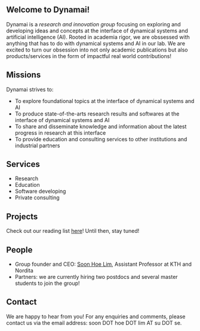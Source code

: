 ## Welcome to Dynamai!

Dynamai is a *research and innovation group* focusing on exploring and developing ideas and concepts at the interface of dynamical systems and artificial intelligence (AI). Rooted in academia rigor, we are obssessed with anything that has to do with dynamical systems and AI in our lab. We are excited to turn our obsession into not only academic publications but also products/services in the form of impactful real world contributions! 
<br>

## Missions
Dynamai strives to:
- To explore foundational topics at the interface of dynamical systems and AI 
- To produce state-of-the-arts research results and softwares at the interface of dynamical systems and AI
- To share and disseminate knowledge and information about the latest progress in research at this interface  
- To provide education and consulting services to other institutions and industrial partners

## Services
- Research
- Education   
- Software developing
- Private consulting

## Projects 
Check out our reading list [here](https://shoelim.github.io/DSxML/)! Until then, stay tuned!
<br>

## People 
- Group founder and CEO: [Soon Hoe Lim](https://shoelim.github.io/), Assistant Professor at KTH and Nordita
- Partners: we are currently hiring two postdocs and several master students to join the group!

## Contact 
We are happy to hear from you! For any enquiries and comments, please contact us via the email address: soon DOT hoe DOT lim AT su DOT se. 
